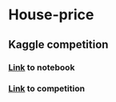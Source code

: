 # House-price
## Kaggle competition
### [Link](https://colab.research.google.com/drive/1MMiKMfRSVAHqj4BGygQ_2UVNwGwX20hV?usp=sharing) to notebook
### [Link](https://www.kaggle.com/competitions/house-prices-advanced-regression-techniques/overview) to competition
